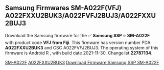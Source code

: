 <h2>Samsung Firmwares SM-A022F(VFJ) A022FXXU2BUK3/A022FVFJ2BUJ3/A022FXXU2BUJ3</h2>
Download the Samsung firmware for the ✅ <strong>Samsung SSP </strong> ⭐ <strong>SM-A022F</strong> with product code <strong>VFJ</strong> <strong> from Fiji</strong>. This firmware has version number PDA <strong>A022FXXU2BUK3</strong> and CSC A022FVFJ2BUJ3. The operating system of this firmware is Android R , with build date 2021-11-30. Changelist <strong>22787134</strong>.


[SM-A022F](https://samfirm.shop/samsung/model/SM-A022F)
[A022FXXU2BUK3](https://samfirm.shop/samsung/pda/A022FXXU2BUK3)
[Download Firmware Samsung SSP SM-A022F](https://samfirm.shop/samsung/firmware/478904)
